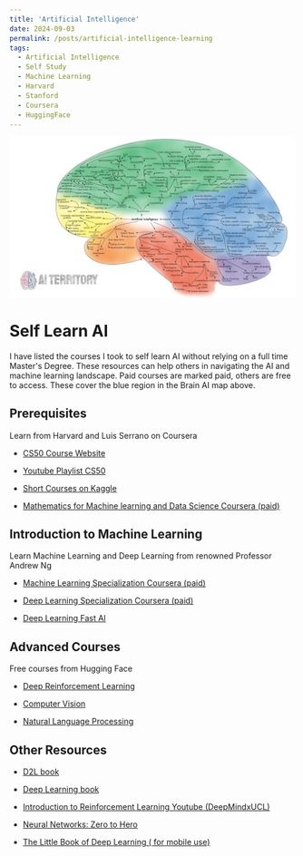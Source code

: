 ```yaml
---
title: 'Artificial Intelligence'
date: 2024-09-03
permalink: /posts/artificial-intelligence-learning
tags:
  - Artificial Intelligence
  - Self Study
  - Machine Learning
  - Harvard
  - Stanford
  - Coursera
  - HuggingFace
---
```



![Brain AI map](..\images\AI_map_brain.jpeg)






#  Self Learn AI

I have listed the courses I
 took to self learn AI without relying on a full time Master's Degree. These resources can help others in navigating the AI and machine learning landscape. Paid courses are marked paid, others are free to access. These cover the blue region in the Brain AI map above.

## Prerequisites
Learn from Harvard and  Luis Serrano on Coursera

* <a href="https://cs50.harvard.edu/ai/2024/" target="_blank">CS50 Course Website</a>

* <a href ="https://www.youtube.com/watch?v=gR8QvFmNuLE&list=PLhQjrBD2T381PopUTYtMSstgk-hsTGkVm" target="blank">Youtube Playlist CS50</a>


* <a href ="https://www.kaggle.com/learn
" target="blank">Short Courses on Kaggle
</a>

* <a href ="https://www.coursera.org/specializations/mathematics-for-machine-learning-and-data-science" target="blank">Mathematics for Machine learning and Data Science Coursera (paid)</a>


## Introduction to Machine Learning

Learn Machine Learning and Deep Learning from renowned Professor Andrew Ng

* <a href ="https://www.coursera.org/specializations/
machine-learning-introduction">Machine Learning Specialization Coursera (paid)
</a>

* <a href ="https://www.coursera.org/specializations/deep-learning" target="blank">Deep Learning Specialization Coursera (paid)
</a>




* <a href ="https://course.fast.ai/" target="blank"> Deep Learning Fast AI
</a>

## Advanced Courses

Free courses from Hugging Face 

* <a href ="https://huggingface.co/learn/deep-rl-course/unit0/introduction" target="blank">Deep Reinforcement Learning</a>  


* <a href ="https://huggingface.co/learn/deep-rl-course/unit0/introduction
Computer vision Hugging Face" target="blank">Computer Vision</a>

* <a href ="https://huggingface.co/learn/nlp-course/chapter1/1
" target="blank">Natural Language Processing</a>

## Other Resources

* <a href ="https://d2l.ai/
" target="blank">D2L book 
</a>

* <a href ="https://www.deeplearningbook.org/
" target="blank">Deep Learning book 
</a>


* <a href ="https://youtu.be/TCCjZe0y4Qc?si=Ui792qkzjfA6ksZf
" target="blank">Introduction to Reinforcement Learning Youtube (DeepMindxUCL)  
</a>


* <a href ="https://karpathy.ai/zero-to-hero.html
" target="blank">Neural Networks: Zero to Hero 
</a>

* <a href ="https://fleuret.org/francois/lbdl.html
" target="blank">The Little Book of Deep Learning ( for mobile use) 
</a>

